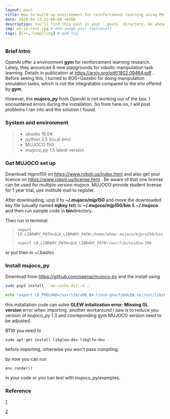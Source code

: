 ```yaml
---
layout: post
title: How to build up environment for reinforcement learning using MUJOCO, mujoco_py and OpenAI gym.
date: 2018-04-13 12:00:00 +0300
description: You’ll find this post in your `_posts` directory. Go ahead and edit it and re-build the site to see your changes. # Add post description (optional)
img: we-in-rest.jpg # Add image post (optional)
tags: [C++, Compiling] # add tag
---
```


### Brief Intro

OpenAI offer a environment **gym** for reinforcement learning research. Lately, they anounced 8 new playgrounds for robotic manipulation task learning.
Details in publication at https://arxiv.org/pdf/1802.09464.pdf . Before seeing this, I turned to ROS+Gazebo for doing manipulation simulation tasks,
which is not the integratable compared to the env offered by **gym**.

However, the **mujoco_py** from OpenAI is not working out of the box. I encountered errors during the installation.
So from here on, I will post problems I ran into and the solution I found.


### System and environment

> * ubuntu 16.04
> * python 3.5 (local env)
> * MUJOCO 150
> * mujoco_py 1.5 latest version


### Get MUJOCO set up
Download mjpro150 on https://www.roboti.us/index.html and also get your licence on https://www.roboti.us/license.html .
Be aware of that one license can be used for multiple version mujoco. MUJOCO provide student license for 1 year trial, use institute 
mail to register.

After downloading, uzip it to **~/.mujoco/mjp150** and move the downloaded key file (usually named **mjkey.txt**) to 
**~/.mujoco/mjp150/bin** & **~/.mujoco** and then run sample code in **bin**directory.

Then run in terminal:

> `export LD_LIBRARY_PATH=$LD_LIBRARY_PATH:/home/adam/.mujoco/mjpro150/bin`
>   
> `export LD_LIBRARY_PATH=$LD_LIBRARY_PATH:/usr/lib/nvidia-390`


or put then in ~/.bashrc

### Install mujoco_py

Download from https://github.com/openai/mujoco-py and the install using

```bash
sudo pip3 install --no-cache-dir -e .

echo "export LD_PRELOAD=/usr/lib/x86_64-linux-gnu/libGLEW.so:/usr/lib/nvidia-390/libGL.so" >> ~/.bashrc
```


this installation code can solve **GLEW initalization error: Missing GL version** error when importing.
another workaround I saw is to reduce you version of mujoco_py 1.3 and cooreponding gym MUJOCO version need to be 
adjusted.


BTW you need to 

```
sudo apt-get install libglew-dev libglfw-dev
```

before importing, otherwise you won't pass compiling.

by now you can run 

```
env.render()
```

in your code or you can test with mujoco_py/examples.

### Reference

[1](https://link.zhihu.com/?target=https%3A//github.com/openai/mujoco-py/pull/145)

[2](https://github.com/openai/mujoco-py/issues/44)
